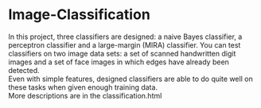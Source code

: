 # Image-Classification
In this project, three classifiers are designed: a naive Bayes classifier, a perceptron classifier and a large-margin (MIRA) classifier. 
You can test classifiers on two image data sets: a set of scanned handwritten digit images and a set of face images in which edges have already been detected. </br>
Even with simple features, designed classifiers are able to do quite well on these tasks when given enough training data.</br>
More descriptions are in the classification.html</br>
